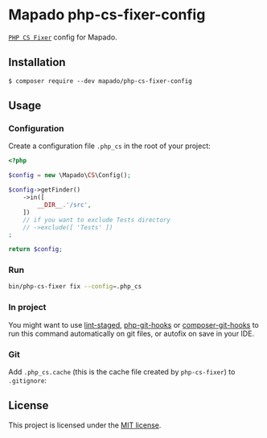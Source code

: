 # Mapado php-cs-fixer-config

[`PHP CS Fixer`](http://github.com/FriendsOfPHP/PHP-CS-Fixer) config for Mapado.

## Installation
```
$ composer require --dev mapado/php-cs-fixer-config
```

## Usage

### Configuration

Create a configuration file `.php_cs` in the root of your project:

```php
<?php

$config = new \Mapado\CS\Config();

$config->getFinder()
    ->in([
        __DIR__.'/src',
    ])
    // if you want to exclude Tests directory
    // ->exclude([ 'Tests' ])
;

return $config;
```

### Run 
```sh
bin/php-cs-fixer fix --config=.php_cs
```

### In project
You might want to use [lint-staged](https://github.com/okonet/lint-staged), [php-git-hooks](https://github.com/bruli/php-git-hooks) or [composer-git-hooks](https://github.com/BrainMaestro/composer-git-hooks) to run this command automatically on git files, or autofix on save in your IDE.

### Git

Add `.php_cs.cache` (this is the cache file created by `php-cs-fixer`) to `.gitignore`:

## License

This project is licensed under the [MIT license](LICENSE).
